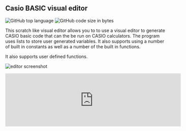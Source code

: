 ## Casio BASIC visual editor
<!-- META A scratch-like visual editor for the CASIO basic language (for calculators) META -->
![GitHub top language](https://img.shields.io/github/languages/top/ollielynas/casio-basic-visual-editor)
![GitHub code size in bytes](https://img.shields.io/github/languages/code-size/ollielynas/casio-basic-visual-editor)

This scratch like visual editor allows you to to use a visual editor to generate CASIO basic code that can the be run on CASIO calculators. The program uses lists to store user generated variables. It also supports using a number of built in constants as well as a number of the built in functions.  

It also supports user defined functions. 

![editor screenshot](https://img.itch.zone/aW1hZ2UvMjA3NjIzNS8xMjIxMjcyMS5wbmc=/794x1000/qdV9yq.png)

<iframe frameborder="0" src="https://itch.io/embed/2076235?linkback=true" width="552" height="167"><a href="https://ollie-lynas.itch.io/casio-basic-visual">Casio BASIC visual editor by Ollie lynas</a></iframe>

<!-- LAST EDITED  LAST EDITED-->